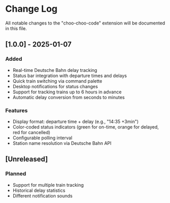 # Change Log

All notable changes to the "choo-choo-code" extension will be documented in this file.

## [1.0.0] - 2025-01-07

### Added
- Real-time Deutsche Bahn delay tracking
- Status bar integration with departure times and delays
- Quick train switching via command palette
- Desktop notifications for status changes
- Support for tracking trains up to 6 hours in advance
- Automatic delay conversion from seconds to minutes

### Features
- Display format: departure time + delay (e.g., "14:35 +3min")
- Color-coded status indicators (green for on-time, orange for delayed, red for cancelled)
- Configurable polling interval
- Station name resolution via Deutsche Bahn API

## [Unreleased]

### Planned
- Support for multiple train tracking
- Historical delay statistics
- Different notification sounds
